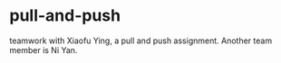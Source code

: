 # pull-and-push
teamwork with Xiaofu Ying, a pull and push assignment.
Another team member is Ni Yan.
                                                                   